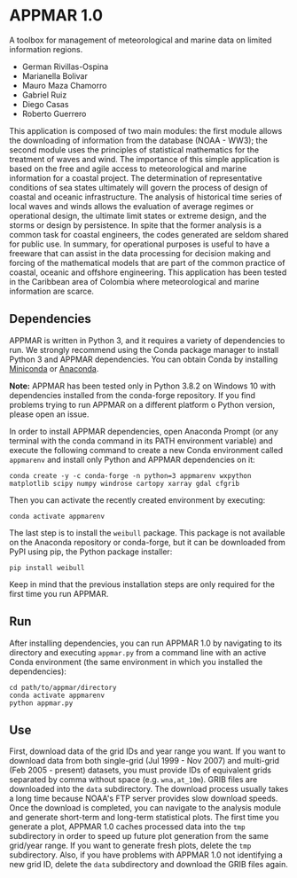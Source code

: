# APPMAR 1.0

A toolbox for management of meteorological and marine data on limited information regions.

* German Rivillas-Ospina
* Marianella Bolivar
* Mauro Maza Chamorro
* Gabriel Ruiz
* Diego Casas
* Roberto Guerrero

This application is composed of two main modules: the first module allows the downloading of
information from the database (NOAA - WW3); the second module uses the principles of statistical
mathematics for the treatment of waves and wind. The importance of this simple application is
based on the free and agile access to meteorological and marine information for a coastal project.
The determination of representative conditions of sea states ultimately will govern the process of
design of coastal and oceanic infrastructure. The analysis of historical time series of local waves
and winds allows the evaluation of average regimes or operational design, the ultimate limit states
or extreme design, and the storms or design by persistence. In spite that the former analysis is a
common task for coastal engineers, the codes generated are seldom shared for public use. In
summary, for operational purposes is useful to have a freeware that can assist in the data processing
for decision making and forcing of the mathematical models that are part of the common practice
of coastal, oceanic and offshore engineering. This application has been tested in the Caribbean area
of Colombia where meteorological and marine information are scarce.

## Dependencies

APPMAR is written in Python 3, and it requires a variety of dependencies to run. We strongly recommend using the Conda package manager to install Python 3 and APPMAR dependencies. You can obtain Conda by installing [Miniconda](https://docs.conda.io/en/latest/miniconda.html) or [Anaconda](https://www.anaconda.com/).

**Note:** APPMAR has been tested only in Python 3.8.2 on Windows 10 with dependencies installed from the conda-forge repository. If you find problems trying to run APPMAR on a different platform o Python version, please open an issue.

In order to install APPMAR dependencies, open Anaconda Prompt (or any terminal with the conda command in its PATH environment variable) and execute the following command to create a new Conda environment called `appmarenv` and install only Python and APPMAR dependencies on it:

```
conda create -y -c conda-forge -n python=3 appmarenv wxpython matplotlib scipy numpy windrose cartopy xarray gdal cfgrib
```

Then you can activate the recently created environment by executing:

```
conda activate appmarenv
```

The last step is to install the `weibull` package. This package is not available on the Anaconda repository or conda-forge, but it can be downloaded from PyPI using pip, the Python package installer:

```
pip install weibull
```

Keep in mind that the previous installation steps are only required for the first time you run APPMAR.
## Run

After installing dependencies, you can run APPMAR 1.0 by navigating to its directory and executing `appmar.py` from a command line with an active Conda environment (the same environment in which you installed the dependencies):

```
cd path/to/appmar/directory
conda activate appmarenv
python appmar.py
```

## Use

First, download data of the grid IDs and year range you want. If you want to download data from both single-grid (Jul 1999 - Nov 2007) and multi-grid (Feb 2005 - present) datasets, you must provide IDs of equivalent grids separated by comma without space (e.g. `wna,at_10m`). GRIB files are downloaded into the `data` subdirectory. The download process usually takes a long time because NOAA's FTP server provides slow download speeds. Once the download is completed, you can navigate to the analysis module and generate short-term and long-term statistical plots. The first time you generate a plot, APPMAR 1.0 caches processed data into the `tmp` subdirectory in order to speed up future plot generation from the same grid/year range. If you want to generate fresh plots, delete the `tmp` subdirectory. Also, if you have problems with APPMAR 1.0 not identifying a new grid ID, delete the `data` subdirectory and download the GRIB files again.
